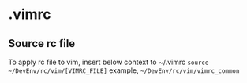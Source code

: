 # .vimrc

## Source rc file
To apply rc file to vim, insert below context to ~/.vimrc
`source ~/DevEnv/rc/vim/[VIMRC_FILE]`
example, `~/DevEnv/rc/vim/vimrc_common`
